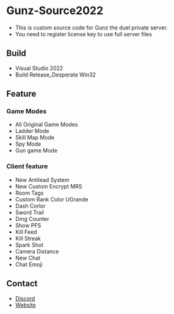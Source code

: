 # Gunz-Source2022
- This is custom source code for Gunz the duel private server.
- You need to register license key to use full server files

## Build
- Visual Studio 2022
- Build Release_Desperate Win32

## Feature
### Game Modes
- All Original Game Modes
- Ladder Mode
- Skill Map Mode
- Spy Mode
- Gun game Mode
### Client feature
- New Antilead System
- New Custom Encrypt MRS
- Room Tags
- Custom Rank Color UGrande
- Dash Corlor
- Sword Trail
- Dmg Counter
- Show PFS
- Kill Feed
- Kill Streak
- Spark Shot
- Camera Distance
- New Chat
- Chat Emoji
  
## Contact
- [Discord](https://discord.gg/JkxeQ4P78Q)
- [Website](https://gunz.vn)
